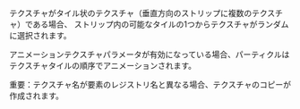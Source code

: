 テクスチャがタイル状のテクスチャ（垂直方向のストリップに複数のテクスチャ）である場合、 ストリップ内の可能なタイルの1つからテクスチャがランダムに選択されます。

アニメーションテクスチャパラメータが有効になっている場合、パーティクルは テクスチャタイルの順序でアニメーションされます。

重要：テクスチャ名が要素のレジストリ名と異なる場合、テクスチャのコピーが作成されます。
